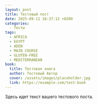 ```yaml
---
layout: post
title: Тестовый пост
date: 2025-09-11 18:37:12 +0200
categories:
  - Тесты
tags:
  - AFRICA
  - EGYPT
  - ADEN
  - MAIN COURSE
  - GLUTEN-FREE
  - MEDITERRANEAN
book:
  title: Тестовая книга
  author: Тестовый Автор
  cover: /assets/images/placeholder.jpg
  link: https://example.com/test-book
---
```

Здесь идет текст вашего тестового поста.
